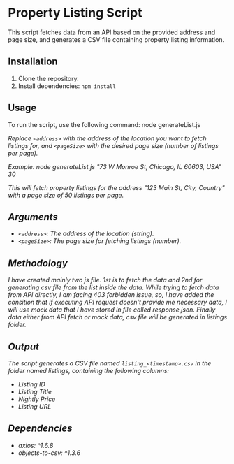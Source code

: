 # Property Listing Script

This script fetches data from an API based on the provided address and page size, and generates a CSV file containing property listing information.

## Installation

1. Clone the repository.
2. Install dependencies: `npm install`

## Usage

To run the script, use the following command: node generateList.js <address> <pageSize>

Replace `<address>` with the address of the location you want to fetch listings for, and `<pageSize>` with the desired page size (number of listings per page).

Example:
node generateList.js "73 W Monroe St, Chicago, IL 60603, USA" 30

This will fetch property listings for the address "123 Main St, City, Country" with a page size of 50 listings per page.

## Arguments

- `<address>`: The address of the location (string).
- `<pageSize>`: The page size for fetching listings (number).

## Methodology

I have created mainly two js file. 1st is to fetch the data and 2nd for generating csv file from the list inside the data. While trying to fetch data from API directly, I am facing 403 forbidden issue, so, I have added the consition that if executing API request doesn't provide me necessary data, I will use mock data that I have stored in file called response.json. Finally data either from API fetch or mock data, csv file will be generated in listings folder.

## Output

The script generates a CSV file named `listing_<timestamp>.csv` in the folder named listings, containing the following columns:

- Listing ID
- Listing Title
- Nightly Price
- Listing URL

## Dependencies
- axios: ^1.6.8
- objects-to-csv: ^1.3.6

